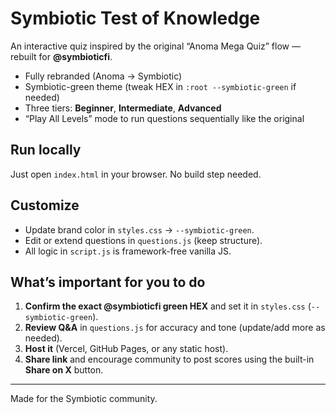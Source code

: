 # Symbiotic Test of Knowledge

An interactive quiz inspired by the original “Anoma Mega Quiz” flow — rebuilt for **@symbioticfi**.
- Fully rebranded (Anoma → Symbiotic)
- Symbiotic-green theme (tweak HEX in `:root --symbiotic-green` if needed)
- Three tiers: **Beginner**, **Intermediate**, **Advanced**
- “Play All Levels” mode to run questions sequentially like the original

## Run locally
Just open `index.html` in your browser. No build step needed.

## Customize
- Update brand color in `styles.css` → `--symbiotic-green`.
- Edit or extend questions in `questions.js` (keep structure).
- All logic in `script.js` is framework-free vanilla JS.

## What’s important for you to do
1. **Confirm the exact @symbioticfi green HEX** and set it in `styles.css` (`--symbiotic-green`).
2. **Review Q&A** in `questions.js` for accuracy and tone (update/add more as needed).
3. **Host it** (Vercel, GitHub Pages, or any static host).
4. **Share link** and encourage community to post scores using the built-in **Share on X** button.

---

Made for the Symbiotic community.
